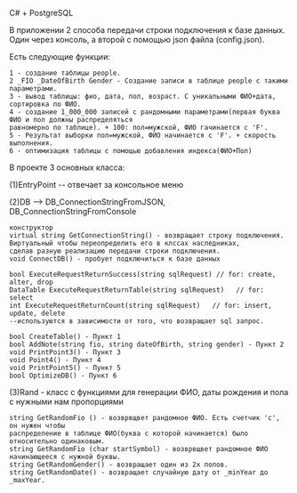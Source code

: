 C# + PostgreSQL

В приложении 2  способа передачи строки подключения к базе данных. Один через консоль, а второй с помощью json файла (config.json).

Есть следующие функции:

    1 - создание таблицы people.
    2 _FIO _DateOfBirth Gender - Создание записи в таблице people с такими параметрами.
    3 - вывод таблицы: фио, дата, пол, возраст. С уникальными ФИО+дата, сортировка по ФИО.
    4 - создание 1_000_000 записей с рандомными параметрами(первая буква ФИО и пол должны распределяться
    равномерно по таблице). + 100: пол=мужской, ФИО гачинается с 'F'.
    5 - Результат выборки пол=мужской, ФИО начинается с 'F'. + скорость выполнения.
    6 - оптимизация таблицы с помощью добавления индекса(ФИО+Пол)


В проекте 3 основных класса:

(1)EntryPoint -- отвечает за консольное меню


(2)DB --> DB_ConnectionStringFromJSON, DB_ConnectionStringFromConsole

    конструктор
    virtual string GetConnectionString() - возвращает строку подключения. 
    Виртуальный чтобы переопределить его в клссах наследниках,
    сделав разную реализацию передачи строки подключения.
    void ConnectDB() - пробует подключиться к базе данных

    bool ExecuteRequestReturnSuccess(string sqlRequest) // for: create, alter, drop
    DataTable ExecuteRequestReturnTable(string sqlRequest)   // for: select
    int ExecuteRequestReturnCount(string sqlRequest)   // for: insert, update, delete
    --используются в зависимости от того, что возвращает sql запрос.

    bool CreateTable() - Пункт 1
    bool AddNote(string fio, string dateOfBirth, string gender) - Пункт 2
    void PrintPoint3() - Пункт 3
    void Point4() - Пункт 4
    void PrintPoint5() - Пункт 5
    bool OptimizeDB() - Пункт 6


(3)Rand - класс с функциями для генерации ФИО, даты рождения и пола с нужными нам пропорциями

    string GetRandomFio () - возврвщвет рандомное ФИО. Есть счетчик 'c', он нужен чтобы
    распределение в таблице ФИО(буква с которой начинается) было относительно одинаковым.
    string GetRandomFio (char startSymbol) - возврвщвет рандомное ФИО начинающееся с нужной буквы.
    string GetRandomGender() - возвращает один из 2х полов.
    string GetRandomDate() - возвращает случайную дату от _minYear до _maxYear.


